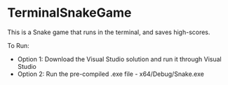 # TerminalSnakeGame

This is a Snake game that runs in the terminal,
and saves high-scores.

To Run:
- Option 1: Download the Visual Studio solution and run it through Visual Studio
- Option 2: Run the pre-compiled .exe file - x64/Debug/Snake.exe

